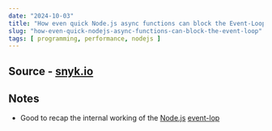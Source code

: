 ```yaml
---
date: "2024-10-03"
title: "How even quick Node.js async functions can block the Event-Loop"
slug: "how-even-quick-nodejs-async-functions-can-block-the-event-loop"
tags: [ programming, performance, nodejs ]
---
```




## Source - [snyk.io][1]

## Notes
* Good to recap the internal working of the [Node.js][2] [event-lop][3]



   [1]: https://snyk.io/blog/nodejs-how-even-quick-async-functions-can-block-the-event-loop-starve-io/
   [2]: https://nodejs.org/en/docs
   [3]: https://nodejs.org/en/docs/guides/dont-block-the-event-loop/
